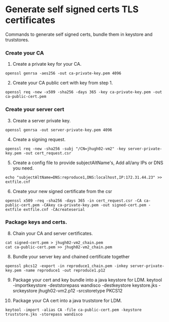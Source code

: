 # Generate self signed certs TLS certificates

Commands to generate self signed certs, bundle them in keystore and truststores. 

### Create your CA

1. Create a private key for your CA.
```
openssl genrsa -aes256 -out ca-private-key.pem 4096
```
2. Create your CA public cert with key from step 1.
```
openssl req -new -x509 -sha256 -days 365 -key ca-private-key.pem -out ca-public-cert.pem
```

### Create your server cert

3. Create a server private key.
```
openssl genrsa -out server-private-key.pem 4096
```

4. Create a signing request.
```
openssl req -new -sha256 -subj "/CN=jhugh02-vm2" -key server-private-key.pem -out cert_request.csr
```

5. Create a config file to provide subjectAltName's, Add all/any IPs or DNS you need.
```
echo "subjectAltName=DNS:reproduce1,DNS:localhost,IP:172.31.44.23" >> extfile.cnf
```
6. Create your new signed certificate from the csr
```
openssl x509 -req -sha256 -days 365 -in cert_request.csr -CA ca-public-cert.pem -CAkey ca-private-key.pem -out signed-cert.pem -extfile extfile.cnf -CAcreateserial
```
### Package keys and certs.

8. Chain your CA and server certificates.
```
cat signed-cert.pem > jhugh02-vm2_chain.pem
cat ca-public-cert.pem >> jhugh02-vm2_chain.pem
```
8. Bundle your server key and chained certificate together
```
openssl pkcs12 -export -in reproduce1_chain.pem -inkey server-private-key.pem -name reproduce1 -out reproduce1.p12
```
9. Package your cert and key bundle into a java keystore for LDM.
keytool -importkeystore -deststorepass wandisco -destkeystore keystore.jks -srckeystore jhugh02-vm2.p12 -srcstoretype PKCS12

10. Package your CA cert into a java truststore for LDM.
```
keytool -import -alias CA -file ca-public-cert.pem -keystore truststore.jks -storepass wandisco
```

